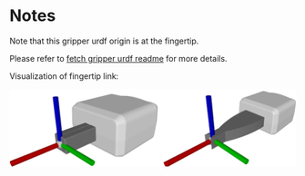 # Notes

Note that this gripper urdf origin is at the fingertip. 

Please refer to [fetch gripper urdf readme](../fetch_gripper/README.md) for more details.

Visualization of fingertip link:

![Reference Image](../../media/fingertip_links.png)



